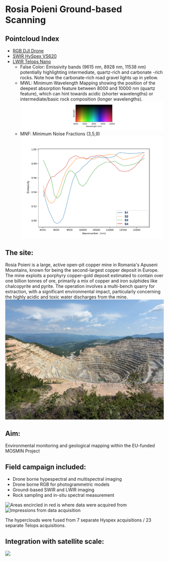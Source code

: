
# Rosia Poieni Ground-based Scanning

## Pointcloud Index

- [RGB DJI Drone](/#rgb)
- [SWIR HySpex VS620](/#swir)
- [LWIR Telops Nano](/#lwir)
    - False Color: Emissivity bands (9615 nm, 8928 nm, 11538 nm) potentially highlighting intermediate, quartz-rich and carbonate -rich rocks. Note how the carbonate-rich road gravel lights up in yellow.
    - MWL: Minimum Wavelength Mapping showing the position of the deepest absorption feature between 8000 and 10000 nm (quartz feature), which can hint towards acidic (shorter wavelengths) or intermediate/basic rock composition (longer wavelengths).
![](img/MWL_LWIR.png)
    - MNF: Minimum Noise Fractions (3,5,9)
![Emissivity spectra at selected locations (savgol-smoothed)](img/Telops_Spectra_sm.png)

## The site: 
Rosia Poieni is a large, active open-pit copper mine in Romania's Apuseni Mountains, known for being the second-largest copper deposit in Europe. The mine exploits a porphyry copper-gold deposit estimated to contain over one billion tonnes of ore, primarily a mix of copper and iron sulphides like chalcopyrite and pyrite. The operation involves a multi-bench quarry for extraction, with a significant environmental impact, particularly concerning the highly acidic and toxic water discharges from the mine. 
![View over the open pit](img/pit.jpg)

## Aim: 
Environmental monitoring and geological mapping within the EU-funded MOSMIN Project

## Field campaign included: 
- Drone borne hypespectral and multispectral imaging
- Drone borne RGB for photogrammetric models 
- Ground-based SWIR and LWIR imaging 
- Rock sampling and in-situ spectral measurement 

![Areas encircled in red is where data were acquired from](/img/map.png)
![Impressions from data acquisition](/img/field.png)

The hyperclouds were fused from 7 separate Hyspex acquisitions / 23 separate Telops acquisitions. 

## Integration with satellite scale:

![](img/aloh.png)







